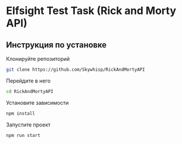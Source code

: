 # Elfsight Test Task (Rick and Morty API)

## Инструкция по установке
Клонируйте репозиторий
```Bash
git clone https://github.com/Skywhisp/RickAndMortyAPI
```
Перейдите в него
```Bash
cd RickAndMortyAPI
```

Установите зависимости
```Bash
npm install
```

Запустите проект
```Bash
npm run start
```

